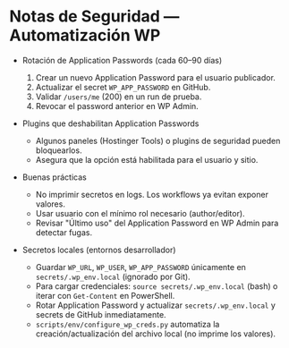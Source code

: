 # Notas de Seguridad — Automatización WP

- Rotación de Application Passwords (cada 60–90 días)
  1. Crear un nuevo Application Password para el usuario publicador.
  2. Actualizar el secret `WP_APP_PASSWORD` en GitHub.
  3. Validar `/users/me` (200) en un run de prueba.
  4. Revocar el password anterior en WP Admin.

- Plugins que deshabilitan Application Passwords
  - Algunos paneles (Hostinger Tools) o plugins de seguridad pueden bloquearlos.
  - Asegura que la opción está habilitada para el usuario y sitio.

- Buenas prácticas
  - No imprimir secretos en logs. Los workflows ya evitan exponer valores.
  - Usar usuario con el mínimo rol necesario (author/editor).
  - Revisar "Último uso" del Application Password en WP Admin para detectar fugas.

- Secretos locales (entornos desarrollador)
  - Guardar `WP_URL`, `WP_USER`, `WP_APP_PASSWORD` únicamente en `secrets/.wp_env.local` (ignorado por Git).
  - Para cargar credenciales: `source secrets/.wp_env.local` (bash) o iterar con `Get-Content` en PowerShell.
  - Rotar Application Password y actualizar `secrets/.wp_env.local` y secrets de GitHub inmediatamente.
  - `scripts/env/configure_wp_creds.py` automatiza la creación/actualización del archivo local (no imprime los valores).
